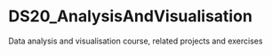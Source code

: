 # DS20_AnalysisAndVisualisation
Data analysis and visualisation course, related projects and exercises
